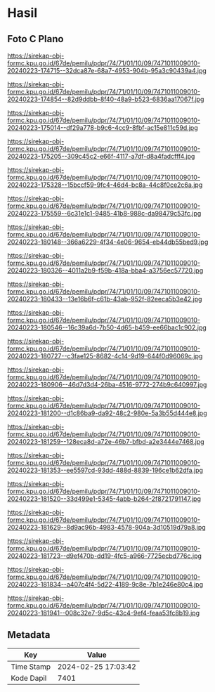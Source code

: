 # Hasil

## Foto C Plano

https://sirekap-obj-formc.kpu.go.id/67de/pemilu/pdpr/74/71/01/10/09/7471011009010-20240223-174715--32dca87e-68a7-4953-904b-95a3c90439a4.jpg

https://sirekap-obj-formc.kpu.go.id/67de/pemilu/pdpr/74/71/01/10/09/7471011009010-20240223-174854--82d9ddbb-8f40-48a9-b523-6836aa17067f.jpg

https://sirekap-obj-formc.kpu.go.id/67de/pemilu/pdpr/74/71/01/10/09/7471011009010-20240223-175014--df29a778-b9c6-4cc9-8fbf-ac15e811c59d.jpg

https://sirekap-obj-formc.kpu.go.id/67de/pemilu/pdpr/74/71/01/10/09/7471011009010-20240223-175205--309c45c2-e66f-4117-a7df-d8a4fadcfff4.jpg

https://sirekap-obj-formc.kpu.go.id/67de/pemilu/pdpr/74/71/01/10/09/7471011009010-20240223-175328--15bccf59-9fc4-46d4-bc8a-44c8f0ce2c6a.jpg

https://sirekap-obj-formc.kpu.go.id/67de/pemilu/pdpr/74/71/01/10/09/7471011009010-20240223-175559--6c31e1c1-9485-41b8-988c-da98479c53fc.jpg

https://sirekap-obj-formc.kpu.go.id/67de/pemilu/pdpr/74/71/01/10/09/7471011009010-20240223-180148--366a6229-4f34-4e06-9654-eb44db55bed9.jpg

https://sirekap-obj-formc.kpu.go.id/67de/pemilu/pdpr/74/71/01/10/09/7471011009010-20240223-180326--4011a2b9-f59b-418a-bba4-a3756ec57720.jpg

https://sirekap-obj-formc.kpu.go.id/67de/pemilu/pdpr/74/71/01/10/09/7471011009010-20240223-180433--13e16b6f-c61b-43ab-952f-82eeca5b3e42.jpg

https://sirekap-obj-formc.kpu.go.id/67de/pemilu/pdpr/74/71/01/10/09/7471011009010-20240223-180546--16c39a6d-7b50-4d65-b459-ee66bac1c902.jpg

https://sirekap-obj-formc.kpu.go.id/67de/pemilu/pdpr/74/71/01/10/09/7471011009010-20240223-180727--c3fae125-8682-4c14-9d19-644f0d96069c.jpg

https://sirekap-obj-formc.kpu.go.id/67de/pemilu/pdpr/74/71/01/10/09/7471011009010-20240223-180906--46d7d3d4-26ba-4516-9772-274b9c640997.jpg

https://sirekap-obj-formc.kpu.go.id/67de/pemilu/pdpr/74/71/01/10/09/7471011009010-20240223-181200--d1c86ba9-da92-48c2-980e-5a3b55d444e8.jpg

https://sirekap-obj-formc.kpu.go.id/67de/pemilu/pdpr/74/71/01/10/09/7471011009010-20240223-181259--128eca8d-a72e-46b7-bfbd-a2e3444e7468.jpg

https://sirekap-obj-formc.kpu.go.id/67de/pemilu/pdpr/74/71/01/10/09/7471011009010-20240223-181353--ee5597cd-93dd-488d-8839-196ce1b62dfa.jpg

https://sirekap-obj-formc.kpu.go.id/67de/pemilu/pdpr/74/71/01/10/09/7471011009010-20240223-181520--33d499e1-5345-4abb-b264-2f8721791147.jpg

https://sirekap-obj-formc.kpu.go.id/67de/pemilu/pdpr/74/71/01/10/09/7471011009010-20240223-181629--8d9ac96b-4983-4578-904a-3d10519d79a8.jpg

https://sirekap-obj-formc.kpu.go.id/67de/pemilu/pdpr/74/71/01/10/09/7471011009010-20240223-181723--d9ef470b-dd19-4fc5-a966-7725ecbd776c.jpg

https://sirekap-obj-formc.kpu.go.id/67de/pemilu/pdpr/74/71/01/10/09/7471011009010-20240223-181834--a407c4f4-5d22-4189-9c8e-7b1e246e80c4.jpg

https://sirekap-obj-formc.kpu.go.id/67de/pemilu/pdpr/74/71/01/10/09/7471011009010-20240223-181941--008c32e7-9d5c-43c4-9ef4-feaa53fc8b19.jpg


## Metadata

| Key        | Value               |
| ---------- | ------------------- |
| Time Stamp | 2024-02-25 17:03:42 |
| Kode Dapil | 7401                |



